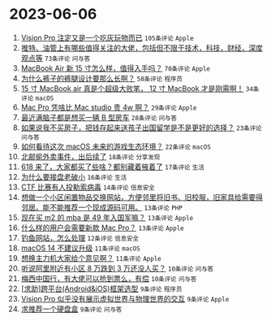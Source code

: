 # 2023-06-06

1. [Vision Pro 注定又是一个吃灰玩物而已](https://www.v2ex.com/t/946129) `105条评论` `Apple`
1. [推特、油管上有哪些值得关注的大佬，包括但不限于技术，科技，财经，深度观点等](https://www.v2ex.com/t/946156) `73条评论` `问与答`
1. [MacBook Air 新 15 寸怎么样，值得入手吗？](https://www.v2ex.com/t/946126) `70条评论` `Apple`
1. [为什么裤子的裤腿设计要那么长啊？](https://www.v2ex.com/t/946197) `58条评论` `程序员`
1. [15 寸 MacBook air 真是个超级大败笔， 12 寸 MacBook 才是刚需啊！](https://www.v2ex.com/t/946284) `34条评论` `macOS`
1. [Mac Pro 凭啥比 Mac studio 贵 4w 啊？](https://www.v2ex.com/t/946150) `29条评论` `Apple`
1. [最近满脑子都是想买一辆 B 型房车](https://www.v2ex.com/t/946123) `28条评论` `问与答`
1. [如果说我不买房子，把钱存起来送孩子出国留学是不是更好的选择？](https://www.v2ex.com/t/946257) `23条评论` `问与答`
1. [如何看待这次 macOS 未来的游戏生态环境？](https://www.v2ex.com/t/946251) `22条评论` `macOS`
1. [北邮偷外卖事件，出后续了](https://www.v2ex.com/t/946182) `18条评论` `分享发现`
1. [618 来了，大家都买了些啥？都别藏着掖着了](https://www.v2ex.com/t/946299) `17条评论` `生活`
1. [为什么要接盘老破小](https://www.v2ex.com/t/946215) `16条评论` `生活`
1. [CTF 比赛有人投勒索病毒](https://www.v2ex.com/t/946161) `14条评论` `信息安全`
1. [想做一个小区闲置物品交换网站，方便邻里将旧书、旧校服，旧家具给需要得邻居。能不能推荐一个现成源码可用。](https://www.v2ex.com/t/946290) `13条评论` `PHP`
1. [现在买 m2 的 mba 是 49 年入国军嘛？](https://www.v2ex.com/t/946179) `13条评论` `Apple`
1. [什么样的用户会需要新款 Mac Pro？](https://www.v2ex.com/t/946174) `13条评论` `Apple`
1. [钓鱼网站，怎么处理](https://www.v2ex.com/t/946282) `12条评论` `信息安全`
1. [macOS 14 不建议升级](https://www.v2ex.com/t/946229) `11条评论` `macOS`
1. [想换主力机大家给个意见啊？](https://www.v2ex.com/t/946198) `11条评论` `Apple`
1. [听说阿里附近有小区 8 万跌到 3 万还没人买？](https://www.v2ex.com/t/946224) `10条评论` `问与答`
1. [梅西中国行，有大佬可以抢到票么，有偿](https://www.v2ex.com/t/946217) `10条评论` `问与答`
1. [[求助]跨平台(Android&iOS)框架选型](https://www.v2ex.com/t/946262) `9条评论` `程序员`
1. [Vision Pro 似乎没有展示虚拟世界与物理世界的交互](https://www.v2ex.com/t/946252) `9条评论` `Apple`
1. [求推荐一个硬盘盒](https://www.v2ex.com/t/946183) `9条评论` `问与答`
